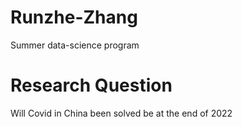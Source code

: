 # Runzhe-Zhang
Summer data-science program
# Research Question
Will Covid in China been solved be at the end of 2022
